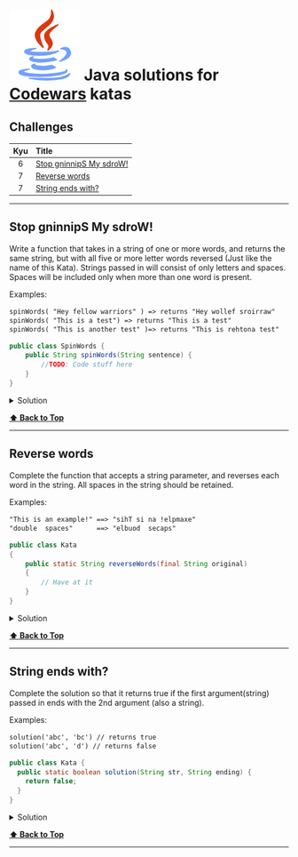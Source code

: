 # ![java](java-logo.png) Java solutions for [Codewars](https://www.codewars.com/) katas

## Challenges

| Kyu | Title                                              |
|:---:|:---------------------------------------------------|
|  6  | [Stop gninnipS My sdroW!](#stop-gninnips-my-sdrow) |
|  7  | [Reverse words](#reverse-words)                    |
|  7  | [String ends with?](#string-ends-with)             |

  
---

## Stop gninnipS My sdroW!

Write a function that takes in a string of one or more words, and returns the same string, but with all five or more letter words reversed (Just like the name of this Kata). Strings passed in will consist of only letters and spaces. Spaces will be included only when more than one word is present.

Examples:

```
spinWords( "Hey fellow warriors" ) => returns "Hey wollef sroirraw" 
spinWords( "This is a test") => returns "This is a test" 
spinWords( "This is another test" )=> returns "This is rehtona test"
```

```java
public class SpinWords {
    public String spinWords(String sentence) {
        //TODO: Code stuff here
    }
}
```

<details><summary>Solution</summary>

```java
public class SpinWords {
    public String spinWords(String sentence) {
        String[] arr = sentence.split(" ");
        StringBuilder result = new StringBuilder();
        for(int i=0; i < arr.length; i++) {
            if(arr[i].length() >= 5) {
                result.append(new StringBuilder(arr[i]).reverse() + " ");
            } else {
                result.append(arr[i] + " ");
            }
        }
        return result.toString().trim();
    }
}
```
</details>

**[⬆ Back to Top](#challenges)**

---

## Reverse words

Complete the function that accepts a string parameter, and reverses each word in the string. All spaces in the string should be retained.

Examples:

```
"This is an example!" ==> "sihT si na !elpmaxe"
"double  spaces"      ==> "elbuod  secaps"
```

```java
public class Kata
{
    public static String reverseWords(final String original)
    {
        // Have at it
    }
}
```

<details><summary>Solution</summary>

```java
import java.util.Arrays;
import java.util.stream.Collectors;

public class Kata
{
    public static String reverseWords(final String original)
    {
        if(original.isBlank()) {
            return original;
        }
        return Arrays.stream(original.split(" "))
                .map(word -> word.length() > 1
                        ? new StringBuilder(word).reverse()
                        : word)
                .collect(Collectors.joining(" "));
    }
}
```
</details>

**[⬆ Back to Top](#challenges)**

---

## String ends with?

Complete the solution so that it returns true if the first argument(string) passed in ends with the 2nd argument (also a string).

Examples:

```
solution('abc', 'bc') // returns true
solution('abc', 'd') // returns false
```

```java
public class Kata {
  public static boolean solution(String str, String ending) {
    return false;
  }
}
```

<details><summary>Solution</summary>

```java
public class Kata {
  public static boolean solution(String str, String ending) {
    return str.endsWith(ending);
  }
}
```
</details>

**[⬆ Back to Top](#challenges)**

---

